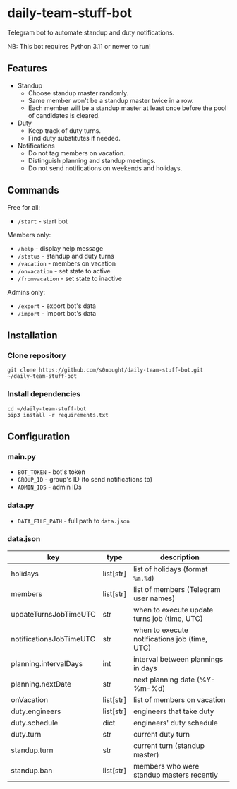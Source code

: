 # daily-team-stuff-bot

Telegram bot to automate standup and duty notifications.

NB: This bot requires Python 3.11 or newer to run!

## Features

- Standup
    - Choose standup master randomly.
    - Same member won't be a standup master twice in a row.
    - Each member will be a standup master at least once before the pool of candidates is cleared.
- Duty
    - Keep track of duty turns.
    - Find duty substitutes if needed.
- Notifications
    - Do not tag members on vacation.
    - Distinguish planning and standup meetings.
    - Do not send notifications on weekends and holidays.

## Commands

Free for all:
- `/start` - start bot

Members only:
- `/help` - display help message
- `/status` - standup and duty turns
- `/vacation` - members on vacation
- `/onvacation` - set state to active
- `/fromvacation` - set state to inactive

Admins only:
- `/export` - export bot's data
- `/import` - import bot's data

## Installation

### Clone repository

```shell
git clone https://github.com/s0nought/daily-team-stuff-bot.git ~/daily-team-stuff-bot
```

### Install dependencies

```shell
cd ~/daily-team-stuff-bot
pip3 install -r requirements.txt
```

## Configuration

### main.py

- `BOT_TOKEN` - bot's token
- `GROUP_ID` - group's ID (to send notifications to)
- `ADMIN_IDS` - admin IDs

### data.py

- `DATA_FILE_PATH` - full path to `data.json`

### data.json

|key|type|description|
|-|-|-|
|holidays|list[str]|list of holidays (format `%m.%d`)|
|members|list[str]|list of members (Telegram user names)|
|updateTurnsJobTimeUTC|str|when to execute update turns job (time, UTC)|
|notificationsJobTimeUTC|str|when to execute notifications job (time, UTC)|
|planning.intervalDays|int|interval between plannings in days|
|planning.nextDate|str|next planning date (%Y-%m-%d)|
|onVacation|list[str]|list of members on vacation|
|duty.engineers|list[str]|engineers that take duty|
|duty.schedule|dict|engineers' duty schedule|
|duty.turn|str|current duty turn|
|standup.turn|str|current turn (standup master)|
|standup.ban|list[str]|members who were standup masters recently|
